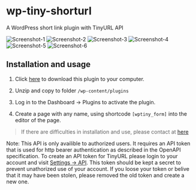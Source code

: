 # wp-tiny-shorturl
A WordPress short link plugin with TinyURL API

![Screenshot-1](https://i.imgur.com/0VCakUs.jpg)
![Screenshot-2](https://i.imgur.com/laCSM6F.jpg)
![Screenshot-3](https://i.imgur.com/qdCPI0X.jpg)
![Screenshot-4](https://i.imgur.com/T1Qqrts.jpg)
![Screenshot-5](https://i.imgur.com/Y0qpydG.jpg)
![Screenshot-6](https://i.imgur.com/pocU0xY.jpg)

## Installation and usage

1. Click [here](https://github.com/quangpro1610/wp-tiny-shorturl/archive/refs/heads/master.zip) to download this plugin to your computer.

2. Unzip and copy to folder `/wp-content/plugins`

3. Log in to the Dashboard -> Plugins to activate the plugin.

4. Create a page with any name, using shortcode `[wptiny_form]` into the editor of the page.

> If there are difficulties in installation and use, please contact at [here](https://cv.codedaokysu.com/#contact)

Note: This API is only availible to authorized users. It requires an API token that is used for http bearer authentication as described in the OpenAPI specification. To create an API token for TinyURL please login to your account and visit [Settings -> API](https://tinyurl.com/app/settings/api). This token should be kept a secret to prevent unathorized use of your account. If you loose your token or belive that it may have been stolen, please removed the old token and create a new one.